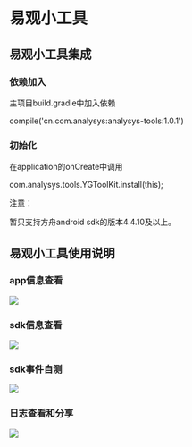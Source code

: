 # 易观小工具

## 易观小工具集成

### 依赖加入

主项目build.gradle中加入依赖

compile\('cn.com.analysys:analysys-tools:1.0.1'\)

### 初始化

在application的onCreate中调用

com.analysys.tools.YGToolKit.install\(this\);

注意：

暂只支持方舟android sdk的版本4.4.10及以上。

## 易观小工具使用说明

### app信息查看

![](../../../.gitbook/assets/1%20%281%29.png)

### sdk信息查看

![](../../../.gitbook/assets/image%20%28297%29.png)

### sdk事件自测

![](../../../.gitbook/assets/image%20%28298%29.png)

### 日志查看和分享

![](../../../.gitbook/assets/image%20%28291%29.png)

